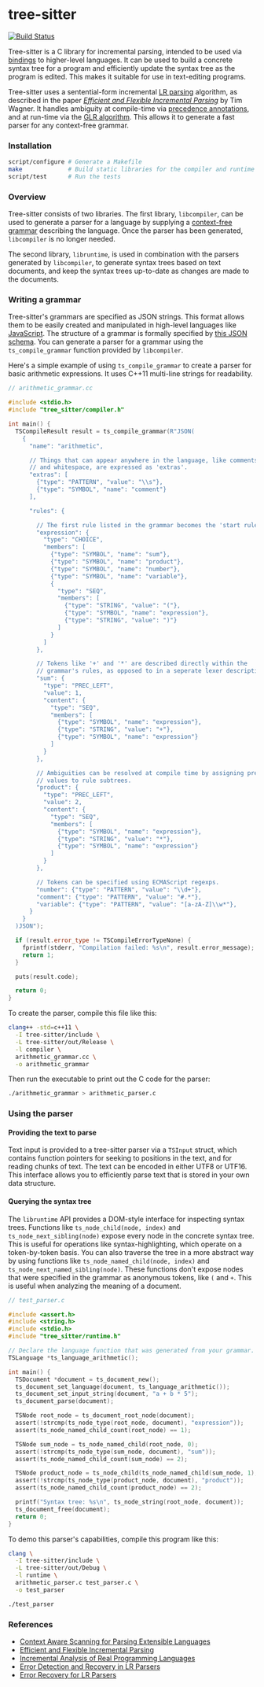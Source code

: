 # tree-sitter

[![Build Status](https://travis-ci.org/tree-sitter/tree-sitter.png?branch=master)](https://travis-ci.org/tree-sitter/tree-sitter)

Tree-sitter is a C library for incremental parsing, intended to be used via
[bindings](https://github.com/tree-sitter/node-tree-sitter) to higher-level
languages. It can be used to build a concrete syntax tree for a program and
efficiently update the syntax tree as the program is edited. This makes it suitable
for use in text-editing programs.

Tree-sitter uses a sentential-form incremental [LR parsing](https://en.wikipedia.org/wiki/LR_parser)
algorithm, as described in the paper *[Efficient and Flexible Incremental Parsing](http://harmonia.cs.berkeley.edu/papers/twagner-parsing.ps.gz)*
by Tim Wagner. It handles ambiguity at compile-time via [precedence annotations](https://en.wikipedia.org/wiki/Operator-precedence_parser),
and at run-time via the [GLR algorithm](https://en.wikipedia.org/wiki/GLR_parser).
This allows it to generate a fast parser for any context-free grammar.

### Installation

```sh
script/configure # Generate a Makefile
make             # Build static libraries for the compiler and runtime
script/test      # Run the tests
```

### Overview

Tree-sitter consists of two libraries. The first library, `libcompiler`, can be
used to generate a parser for a language by supplying a [context-free grammar](https://en.wikipedia.org/wiki/Context-free_grammar) describing the
language. Once the parser has been generated, `libcompiler` is no longer needed.

The second library, `libruntime`, is used in combination with the parsers
generated by `libcompiler`, to generate syntax trees based on text documents, and keep the
syntax trees up-to-date as changes are made to the documents.

### Writing a grammar

Tree-sitter's grammars are specified as JSON strings. This format allows them
to be easily created and manipulated in high-level languages like [JavaScript](https://github.com/tree-sitter/node-tree-sitter-compiler).
The structure of a grammar is formally specified by [this JSON schema](./doc/grammar-schema.json).
You can generate a parser for a grammar using the `ts_compile_grammar` function
provided by `libcompiler`.

Here's a simple example of using `ts_compile_grammar` to create a parser for basic
arithmetic expressions. It uses C++11 multi-line strings for readability.

```cpp
// arithmetic_grammar.cc

#include <stdio.h>
#include "tree_sitter/compiler.h"

int main() {
  TSCompileResult result = ts_compile_grammar(R"JSON(
    {
      "name": "arithmetic",

      // Things that can appear anywhere in the language, like comments
      // and whitespace, are expressed as 'extras'.
      "extras": [
        {"type": "PATTERN", "value": "\\s"},
        {"type": "SYMBOL", "name": "comment"}
      ],

      "rules": {

        // The first rule listed in the grammar becomes the 'start rule'.
        "expression": {
          "type": "CHOICE",
          "members": [
            {"type": "SYMBOL", "name": "sum"},
            {"type": "SYMBOL", "name": "product"},
            {"type": "SYMBOL", "name": "number"},
            {"type": "SYMBOL", "name": "variable"},
            {
              "type": "SEQ",
              "members": [
                {"type": "STRING", "value": "("},
                {"type": "SYMBOL", "name": "expression"},
                {"type": "STRING", "value": ")"}
              ]
            }
          ]
        },

        // Tokens like '+' and '*' are described directly within the
        // grammar's rules, as opposed to in a seperate lexer description.
        "sum": {
          "type": "PREC_LEFT",
          "value": 1,
          "content": {
            "type": "SEQ",
            "members": [
              {"type": "SYMBOL", "name": "expression"},
              {"type": "STRING", "value": "+"},
              {"type": "SYMBOL", "name": "expression"}
            ]
          }
        },

        // Ambiguities can be resolved at compile time by assigning precedence
        // values to rule subtrees.
        "product": {
          "type": "PREC_LEFT",
          "value": 2,
          "content": {
            "type": "SEQ",
            "members": [
              {"type": "SYMBOL", "name": "expression"},
              {"type": "STRING", "value": "*"},
              {"type": "SYMBOL", "name": "expression"}
            ]
          }
        },

        // Tokens can be specified using ECMAScript regexps.
        "number": {"type": "PATTERN", "value": "\\d+"},
        "comment": {"type": "PATTERN", "value": "#.*"},
        "variable": {"type": "PATTERN", "value": "[a-zA-Z]\\w*"},
      }
    }
  )JSON");

  if (result.error_type != TSCompileErrorTypeNone) {
    fprintf(stderr, "Compilation failed: %s\n", result.error_message);
    return 1;
  }

  puts(result.code);

  return 0;
}
```

To create the parser, compile this file like this:

```sh
clang++ -std=c++11 \
  -I tree-sitter/include \
  -L tree-sitter/out/Release \
  -l compiler \
  arithmetic_grammar.cc \
  -o arithmetic_grammar
```

Then run the executable to print out the C code for the parser:

```sh
./arithmetic_grammar > arithmetic_parser.c
```

### Using the parser

#### Providing the text to parse

Text input is provided to a tree-sitter parser via a `TSInput` struct, which
contains function pointers for seeking to positions in the text, and for reading
chunks of text. The text can be encoded in either UTF8 or UTF16. This interface
allows you to efficiently parse text that is stored in your own data structure.

#### Querying the syntax tree

The `libruntime` API provides a DOM-style interface for inspecting
syntax trees. Functions like `ts_node_child(node, index)` and `ts_node_next_sibling(node)`
expose every node in the concrete syntax tree. This is useful for operations
like syntax-highlighting, which operate on a token-by-token basis. You can also
traverse the tree in a more abstract way by using functions like
`ts_node_named_child(node, index)` and `ts_node_next_named_sibling(node)`. These
functions don't expose nodes that were specified in the grammar as anonymous
tokens, like `(` and `+`. This is useful when analyzing the meaning of a document.

```c
// test_parser.c

#include <assert.h>
#include <string.h>
#include <stdio.h>
#include "tree_sitter/runtime.h"

// Declare the language function that was generated from your grammar.
TSLanguage *ts_language_arithmetic();

int main() {
  TSDocument *document = ts_document_new();
  ts_document_set_language(document, ts_language_arithmetic());
  ts_document_set_input_string(document, "a + b * 5");
  ts_document_parse(document);

  TSNode root_node = ts_document_root_node(document);
  assert(!strcmp(ts_node_type(root_node, document), "expression"));
  assert(ts_node_named_child_count(root_node) == 1);

  TSNode sum_node = ts_node_named_child(root_node, 0);
  assert(!strcmp(ts_node_type(sum_node, document), "sum"));
  assert(ts_node_named_child_count(sum_node) == 2);

  TSNode product_node = ts_node_child(ts_node_named_child(sum_node, 1), 0);
  assert(!strcmp(ts_node_type(product_node, document), "product"));
  assert(ts_node_named_child_count(product_node) == 2);

  printf("Syntax tree: %s\n", ts_node_string(root_node, document));
  ts_document_free(document);
  return 0;
}
```

To demo this parser's capabilities, compile this program like this:

```sh
clang \
  -I tree-sitter/include \
  -L tree-sitter/out/Debug \
  -l runtime \
  arithmetic_parser.c test_parser.c \
  -o test_parser

./test_parser
```

### References

- [Context Aware Scanning for Parsing Extensible Languages](http://www.umsec.umn.edu/publications/Context-Aware-Scanning-Parsing-Extensible)
- [Efficient and Flexible Incremental Parsing](http://harmonia.cs.berkeley.edu/papers/twagner-parsing.ps.gz)
- [Incremental Analysis of Real Programming Languages](http://harmonia.cs.berkeley.edu/papers/twagner-glr.pdf)
- [Error Detection and Recovery in LR Parsers](http://what-when-how.com/compiler-writing/bottom-up-parsing-compiler-writing-part-13)
- [Error Recovery for LR Parsers](http://www.dtic.mil/dtic/tr/fulltext/u2/a043470.pdf)
